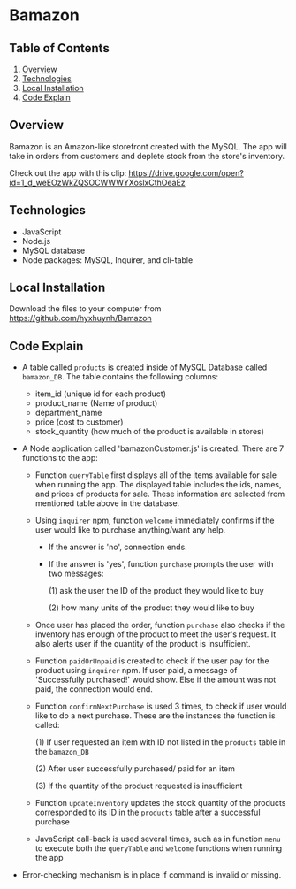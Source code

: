 # Bamazon

## Table of Contents 
1. [Overview](#overview)
2. [Technologies](#technologies)
3. [Local Installation](#installation)
4. [Code Explain](#display)

<a name="overview"></a>
## Overview 
Bamazon is an Amazon-like storefront created with the MySQL. The app will take in orders from customers and deplete stock from the store's inventory. 

Check out the app with this clip: https://drive.google.com/open?id=1_d_weEOzWkZQSOCWWWYXoslxCthOeaEz

<a name="technologies"></a>
## Technologies

* JavaScript
* Node.js
* MySQL database
* Node packages: MySQL, Inquirer, and cli-table

<a name="installation"></a>
## Local Installation

Download the files to your computer from https://github.com/hyxhuynh/Bamazon


<a name="display"></a>
## Code Explain
* A table called `products` is created inside of MySQL Database called `bamazon_DB`. The table contains the following columns:
    * item_id (unique id for each product)
    * product_name (Name of product)
    * department_name
    * price (cost to customer)
    * stock_quantity (how much of the product is available in stores)
* A Node application called 'bamazonCustomer.js' is created. There are 7 functions to the app:
    * Function `queryTable` first displays all of the items available for sale when running the app. The displayed table includes the ids, names, and prices of products for sale. These information are selected from mentioned table above in the database.
    * Using `inquirer` npm, function `welcome` immediately confirms if the user would like to purchase anything/want any help. 
        * If the answer is 'no', connection ends. 
        * If the answer is 'yes', function `purchase` prompts the user with two messages:
            
            (1) ask the user the ID of the product they would like to buy
            
            (2) how many units of the product they would like to buy

    * Once user has placed the order, function `purchase` also checks if the inventory has enough of the product to meet the user's request. It also alerts user if the quantity of the product is insufficient. 
    * Function `paidOrUnpaid` is created to check if the user pay for the product using `inquirer` npm. If user paid, a message of 'Successfully purchased!' would show. Else if the amount was not paid, the connection would end. 
    * Function `confirmNextPurchase` is used 3 times, to check if user would like to do a next purchase. These are the instances the function is called:
        
        (1) If user requested an item with ID not listed in the `products` table in the `bamazon_DB`
        
        (2) After user successfully purchased/ paid for an item
        
        (3) If the quantity of the product requested is insufficient

    * Function `updateInventory` updates the stock quantity of the products corresponded to its ID in the `products` table after a successful purchase
    * JavaScript call-back is used several times, such as in function `menu` to execute both the `queryTable` and `welcome` functions when running the app

* Error-checking mechanism is in place if command is invalid or missing.